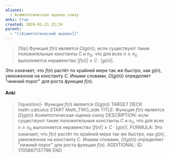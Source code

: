 ```yaml
---
aliases:
  - Асимптотическая оценка снизу
anki: true
created: 2024-01-21 22:24
parent:
  - "[[Асимптотический анализ]]"
---
```


> [!tip] Функция $f(n)$ является $\Omega(g(n))$, 
если существуют такие положительные константы $C$ и $n_0$, что для всех $n \geq n_0$ выполняется неравенство $|f(n)| \geq C \cdot |g(n)|$.

Это означает, что $f(n)$ растёт по крайней мере так же быстро, как $g(n)$, умноженное на константу $C$. Иными словами, $\Omega(g(n))$ определяет "нижний порог" для роста функции $f(n)$.

#### Anki
> [!question]-  Функция $f(n)$ является $\Omega(g(n))$
TARGET DECK: math::calculus
START
Math_TWO_side
TITLE: Функция $f(n)$ является $\Omega(g(n))$
Асимптотическая оценка снизу
DESCRIPTION: если существуют такие положительные константы $C$ и $n_0$, что для всех $n \geq n_0$ выполняется неравенство $|f(n)| \geq C \cdot |g(n)|$.
FORMULA: Это означает, что $f(n)$ растёт по крайней мере так же быстро, как $g(n)$, умноженное на константу $C$. Иными словами, $\Omega(g(n))$ определяет "нижний порог" для роста функции $f(n)$.
ADDITIONAL:
ID: 1705867137796
END














